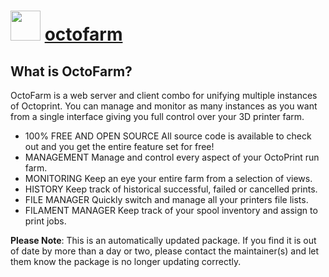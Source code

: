 # <img src="https://cdn.jsdelivr.net/gh/mkevenaar/chocolatey-packages@34c516e4abd5510c00334737fe156755adcbab72/icons/octofarm.png" width="48" height="48"/> [octofarm](https://community.chocolatey.org/packages/octofarm)

## What is OctoFarm?

OctoFarm is a web server and client combo for unifying multiple instances of Octoprint. You can manage and monitor as many instances as you want from a single interface giving you full control over your 3D printer farm.

* 100% FREE AND OPEN SOURCE
All source code is available to check out and you get the entire feature set for free!
* MANAGEMENT
Manage and control every aspect of your OctoPrint run farm.
* MONITORING
Keep an eye your entire farm from a selection of views.
* HISTORY
Keep track of historical successful, failed or cancelled prints.
* FILE MANAGER
Quickly switch and manage all your printers file lists.
* FILAMENT MANAGER
Keep track of your spool inventory and assign to print jobs.

**Please Note**: This is an automatically updated package. If you find it is
out of date by more than a day or two, please contact the maintainer(s) and
let them know the package is no longer updating correctly.
